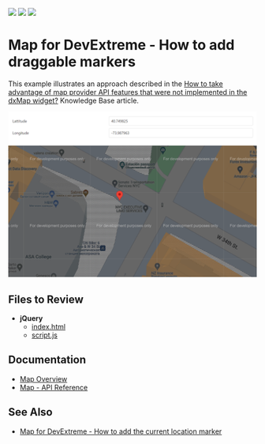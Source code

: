 <!-- default badges list -->
![](https://img.shields.io/endpoint?url=https://codecentral.devexpress.com/api/v1/VersionRange/128584430/18.1.11%2B)
[![](https://img.shields.io/badge/Open_in_DevExpress_Support_Center-FF7200?style=flat-square&logo=DevExpress&logoColor=white)](https://supportcenter.devexpress.com/ticket/details/E4639)
[![](https://img.shields.io/badge/📖_How_to_use_DevExpress_Examples-e9f6fc?style=flat-square)](https://docs.devexpress.com/GeneralInformation/403183)
<!-- default badges end -->

# Map for DevExtreme - How to add draggable markers

This example illustrates an approach described in the <a href="https://www.devexpress.com/Support/Center/p/KA18782">How to take advantage of map provider API features that were not implemented in the dxMap widget?</a> Knowledge Base article.

<div align="center"><img alt="Map for DevExtreme - How to add draggable markers" src="dx-map-add-draggable-markers.png" /></div>

## Files to Review

- **jQuery**
    - [index.html](jQuery/index.html)
    - [script.js](jQuery/script.js)

## Documentation

- [Map Overview](https://js.devexpress.com/Documentation/Guide/UI_Components/Map/Overview/)
- [Map - API Reference](https://js.devexpress.com/Documentation/ApiReference/UI_Components/dxMap/)

## See Also

- [Map for DevExtreme - How to add the current location marker](http://www.devexpress.com/Support/Center/Example/Details/E4734)




